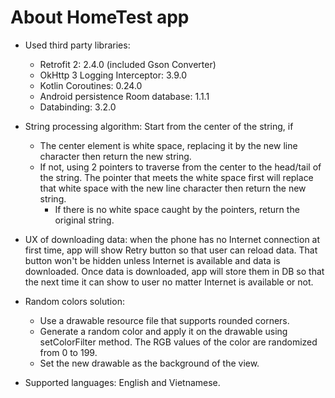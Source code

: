 # About HomeTest app
- Used third party libraries: 
  + Retrofit 2: 2.4.0 (included Gson Converter)
  + OkHttp 3 Logging Interceptor: 3.9.0
  + Kotlin Coroutines: 0.24.0
  + Android persistence Room database: 1.1.1
  + Databinding: 3.2.0
  
- String processing algorithm: 
Start from the center of the string, if
  + The center element is white space, replacing it by the new line character then return the new string.
  + If not, using 2 pointers to traverse from the center to the head/tail of the string. The pointer that meets the white space first will replace that white space with the new line character then return the new string.
    + If there is no white space caught by the pointers, return the original string.
  
- UX of downloading data: when the phone has no Internet connection at first time, app will show Retry button so that user can reload data. That button won't be hidden unless Internet is available and data is downloaded. Once data is downloaded, app will store them in DB so that the next time it can show to user no matter Internet is available or not.
    
- Random colors solution: 
  + Use a drawable resource file that supports rounded corners.
  + Generate a random color and apply it on the drawable using setColorFilter method. The RGB values of the color are randomized from 0 to 199.
  + Set the new drawable as the background of the view.
    
- Supported languages: English and Vietnamese.
